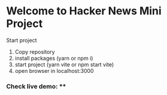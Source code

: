 # Welcome to Hacker News Mini Project
Start project
1) Copy repository
2) install packages (yarn or npm i)
3) start project (yarn vite or npm start vite)
4) open browser in localhost:3000


### Check live demo: **
